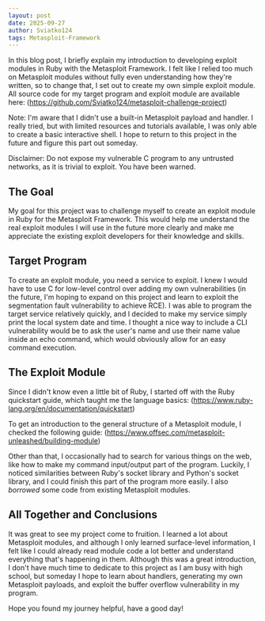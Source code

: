 ```yaml
---
layout: post
date: 2025-09-27
author: Sviatko124
tags: Metasploit-Framework
---
```

In this blog post, I briefly explain my introduction to developing exploit modules in Ruby with the Metasploit Framework. 
I felt like I relied too much on Metasploit modules without fully even understanding how they're written, so to change that, I set out to create my own simple exploit module. 
All source code for my target program and exploit module are available here:
(https://github.com/Sviatko124/metasploit-challenge-project)


Note: I'm aware that I didn't use a built-in Metasploit payload and handler. I really tried, but with limited resources and tutorials available, I was only able to create a basic interactive shell. I hope to return to this project in the future and figure this part out someday. 


Disclaimer: Do not expose my vulnerable C program to any untrusted networks, as it is trivial to exploit. You have been warned. 

## The Goal
My goal for this project was to challenge myself to create an exploit module in Ruby for the Metasploit Framework. This would help me understand the real exploit modules I will use in the future more clearly and make me appreciate the existing exploit developers for their knowledge and skills. 


## Target Program
To create an exploit module, you need a service to exploit. I knew I would have to use C for low-level control over adding my own vulnerabilities (in the future, I'm hoping to expand on this project and learn to exploit the segmentation fault vulnerability to achieve RCE). 
I was able to program the target service relatively quickly, and I decided to make my service simply print the local system date and time. I thought a nice way to include a CLI vulnerability would be to ask the user's name and use their name value inside an echo command, which would obviously allow for an easy command execution. 


## The Exploit Module
Since I didn't know even a little bit of Ruby, I started off with the Ruby quickstart guide, which taught me the language basics:
(https://www.ruby-lang.org/en/documentation/quickstart)


To get an introduction to the general structure of a Metasploit module, I checked the following guide:
(https://www.offsec.com/metasploit-unleashed/building-module)


Other than that, I occasionally had to search for various things on the web, like how to make my command input/output part of the program. Luckily, I noticed similarities between Ruby's socket library and Python's socket library, and I could finish this part of the program more easily. I also *borrowed* some code from existing Metasploit modules. 


## All Together and Conclusions
It was great to see my project come to fruition. I learned a lot about Metasploit modules, and although I only learned surface-level information, I felt like I could already read module code a lot better and understand everything that's happening in them. 
Although this was a great introduction, I don't have much time to dedicate to this project as I am busy with high school, but someday I hope to learn about handlers, generating my own Metasploit payloads, and exploit the buffer overflow vulnerability in my program. 

Hope you found my journey helpful, have a good day! 

